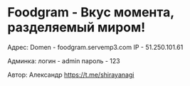# Foodgram - Вкус момента, разделяемый миром!

Адрес:
Domen - foodgram.servemp3.com
IP - 51.250.101.61

Админка:
логин - admin
пароль - 123

Автор: Александр https://t.me/shirayanagi